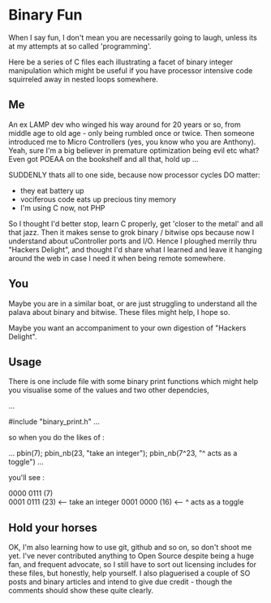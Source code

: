# Binary Fun

When I say fun, I don't mean you are necessarily going to laugh, unless its at my attempts at so called 'programming'.

Here be a series of C files each illustrating a facet of binary integer manipulation which might be useful if you have processor intensive code squirreled away in nested loops somewhere.

## Me

An ex LAMP dev who winged his way around for 20 years or so, from middle age to old age - only being rumbled once or twice.  Then someone introduced me to  Micro Controllers (yes, you know who you are Anthony). Yeah, sure I'm a big believer in premature optimization being evil etc what? Even got POEAA on the bookshelf and all that, hold up ...

SUDDENLY thats all to one side, because now processor cycles DO matter: 

* they eat battery up 
* vociferous code eats up precious tiny memory
* I'm using C now, not PHP

So I thought I'd better stop, learn C properly, get 'closer to the metal' and all that jazz. Then it makes sense to grok binary / bitwise ops because now I understand about uController ports and I/O. Hence I ploughed merrily thru "Hackers Delight", and thought I'd share what I learned and leave it hanging around the web in case I need it when being remote somewhere.

## You

Maybe you are in a  similar boat, or are just struggling to understand all the palava about binary and bitwise.  These files might help, I hope so.

Maybe you want an accompaniment to your own digestion of "Hackers Delight".

## Usage

There is one include file with some binary print functions which might help you visualise some of the values and two other dependcies,

...

#include "binary_print.h"
...

so when you do the likes of :

...
pbin(7);
pbin_nb(23, "take an integer");
pbin_nb(7^23, "^ acts as a toggle")
...

you'll see :

0000 0111	(7)  
0001 0111	(23)  <-- take an integer
0001 0000	(16)  <-- ^ acts as a toggle



## Hold your horses

OK, I'm also learning how to use git, github and so on, so don't shoot me yet. I've never contributed anything to Open Source despite being a huge fan, and frequent advocate, so I still have to sort out licensing includes for these files, but honestly, help yourself. I also plaguerised a couple of SO posts and binary articles and intend to give due credit - though the comments should show these quite clearly.  
